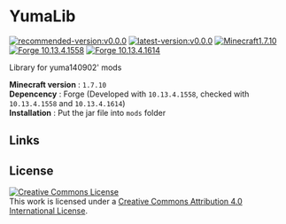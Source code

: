 # YumaLib
[![recommended-version:v0.0.0](https://img.shields.io/badge/recommended-v1.6.1-brightgreen.svg)](#)
[![latest-version:v0.0.0](https://img.shields.io/badge/latest-v1.6.1-green.svg)](#)
[![Minecraft1.7.10](https://img.shields.io/badge/MC-1.7.10-blue.svg)](https://www.minecraft.net/)
[![Forge 10.13.4.1558](https://img.shields.io/badge/Forge-10.13.4.1558-blue.svg)](https://files.minecraftforge.net/maven/net/minecraftforge/forge/index_1.7.10.html)
[![Forge 10.13.4.1614](https://img.shields.io/badge/Forge-10.13.4.1614-blue.svg)](https://files.minecraftforge.net/maven/net/minecraftforge/forge/index_1.7.10.html)

Library for yuma140902' mods

**Minecraft version** : `1.7.10` \
**Depencency** : Forge (Developed with  `10.13.4.1558`, checked with `10.13.4.1558` and `10.13.4.1614`) \
**Installation** : Put the jar file into `mods` folder


## Links




## License

<a rel="license" href="http://creativecommons.org/licenses/by/4.0/"><img alt="Creative Commons License" style="border-width:0" src="https://i.creativecommons.org/l/by/4.0/88x31.png" /></a><br />This work is licensed under a <a rel="license" href="http://creativecommons.org/licenses/by/4.0/">Creative Commons Attribution 4.0 International License</a>.

